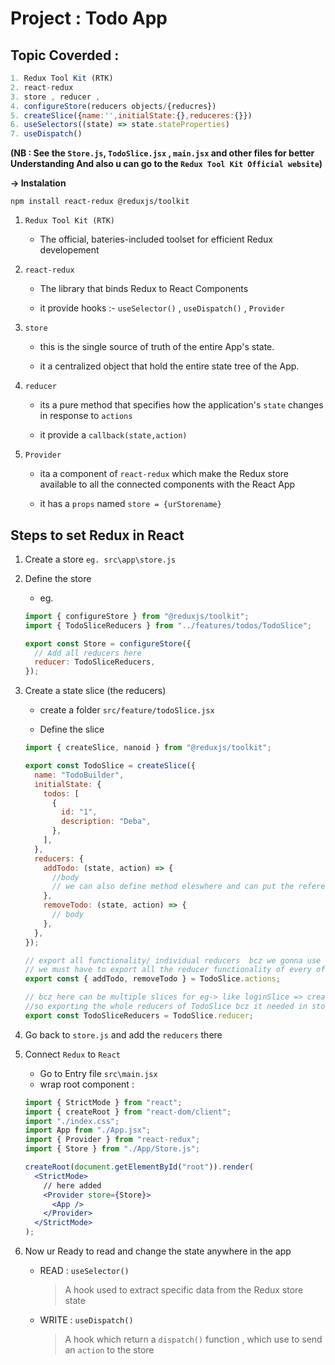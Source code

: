 # Project : Todo App

## Topic Coverded :

```jsx
1. Redux Tool Kit (RTK)
2. react-redux
3. store , reducer ,
4. configureStore(reducers objects/{reducres})
5. createSlice({name:'',initialState:{},reduceres:{}})
6. useSelectors((state) => state.stateProperties)
7. useDispatch()
```

**(NB : See the `Store.js`, `TodoSlice.jsx` , `main.jsx` and other files for better Understanding And also u can go to the `Redux Tool Kit Official website`)**

**-> Instalation**

```
npm install react-redux @reduxjs/toolkit
```

1. `Redux Tool Kit (RTK)`

   - The official, bateries-included toolset for efficient Redux developement

2. `react-redux`

   - The library that binds Redux to React Components

   - it provide hooks :- `useSelector()` , `useDispatch()` , `Provider`

3. `store`

   - this is the single source of truth of the entire App's state.

   - it a centralized object that hold the entire state tree of the App.

4. `reducer`

   - its a pure method that specifies how the application's `state` changes in response to `actions`

   - it provide a `callback(state,action)`

5. `Provider`

   - ita a component of `react-redux` which make the Redux store available to all the connected components with the React App

   - it has a `props` named `store = {urStorename}`

## Steps to set Redux in React

1. Create a store `eg. src\app\store.js`
2. Define the store

   - eg.

   ```jsx
   import { configureStore } from "@reduxjs/toolkit";
   import { TodoSliceReducers } from "../features/todos/TodoSlice";

   export const Store = configureStore({
     // Add all reducers here
     reducer: TodoSliceReducers,
   });
   ```

3. Create a state slice (the reducers)

   - create a folder `src/feature/todoSlice.jsx`

   - Define the slice

   ```jsx
   import { createSlice, nanoid } from "@reduxjs/toolkit";

   export const TodoSlice = createSlice({
     name: "TodoBuilder",
     initialState: {
       todos: [
         {
           id: "1",
           description: "Deba",
         },
       ],
     },
     reducers: {
       addTodo: (state, action) => {
         //body
         // we can also define method eleswhere and can put the reference here
       },
       removeTodo: (state, action) => {
         // body
       },
     },
   });

   // export all functionality/ individual reducers  bcz we gonna use it in components
   // we must have to export all the reducer functionality of every of the slices that we create here
   export const { addTodo, removeTodo } = TodoSlice.actions;

   // bcz here can be multiple slices for eg-> like loginSlice => createSlice({}); like that multiple we can create and we have to export it to store.js and
   //so exporting the whole reducers of TodoSlice bcz it needed in store.js
   export const TodoSliceReducers = TodoSlice.reducer;
   ```

4. Go back to `store.js` and add the `reducers` there
5. Connect `Redux` to `React`

   - Go to Entry file `src\main.jsx`
   - wrap root component :

   ```jsx
   import { StrictMode } from "react";
   import { createRoot } from "react-dom/client";
   import "./index.css";
   import App from "./App.jsx";
   import { Provider } from "react-redux";
   import { Store } from "./App/Store.js";

   createRoot(document.getElementById("root")).render(
     <StrictMode>
       // here added
       <Provider store={Store}>
         <App />
       </Provider>
     </StrictMode>
   );
   ```

6. Now ur Ready to read and change the state anywhere in the app

   - READ : `useSelector()`

     > A hook used to extract specific data from the Redux store state

   - WRITE : `useDispatch()`

     > A hook which return a `dispatch()` function , which use to send an `action` to the store
